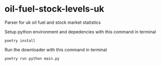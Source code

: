 # oil-fuel-stock-levels-uk
Parser for uk oil fuel and stock market  statistics

Setup python environment and depedencies with this command in terminal

```poetry install```

Run the downloader with this command in terminal

```poetry run python main.py```
